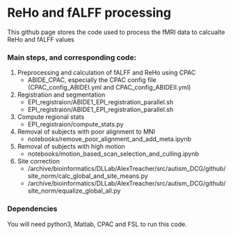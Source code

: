 # ReHo and fALFF processing

This github page stores the code used to process the fMRI data to calcualte ReHo and fALFF values

### Main steps, and corresponding code:
1. Preprocessing and calculation of fALFF and ReHo using CPAC
	* ABIDE_CPAC, especially the CPAC config file (CPAC_config_ABIDEI.yml and CPAC_config_ABIDEII.yml)
2. Registration and segmentation
	* EPI_registraion/ABIDE1_EPI_registration_parallel.sh
	* EPI_registraion/ABIDE1_EPI_registration_parallel.sh
3. Compute regional stats
	* EPI_registraion/compute_stats.py
4. Removal of subjects with poor alignment to MNI
	* notebooks/remove_poor_alignment_and_add_meta.ipynb
5. Removal of subjects with high motion
	* notebooks/motion_based_scan_selection_and_culling.ipynb
6. Site correction
	* /archive/bioinformatics/DLLab/AlexTreacher/src/autism_DCG/github/site_norm/calc_global_and_site_means.py
	* /archive/bioinformatics/DLLab/AlexTreacher/src/autism_DCG/github/site_norm/equalize_global_all.py

### Dependencies

You will need python3, Matlab, CPAC and FSL to run this code.
